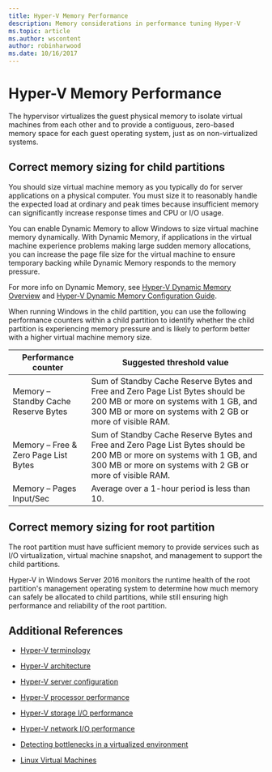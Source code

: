 ```yaml
---
title: Hyper-V Memory Performance
description: Memory considerations in performance tuning Hyper-V
ms.topic: article
ms.author: wscontent
author: robinharwood
ms.date: 10/16/2017
---
```


# Hyper-V Memory Performance


The hypervisor virtualizes the guest physical memory to isolate virtual machines from each other and to provide a contiguous, zero-based memory space for each guest operating system, just as on non-virtualized systems.

## Correct memory sizing for child partitions

You should size virtual machine memory as you typically do for server applications on a physical computer. You must size it to reasonably handle the expected load at ordinary and peak times because insufficient memory can significantly increase response times and CPU or I/O usage.

You can enable Dynamic Memory to allow Windows to size virtual machine memory dynamically. With Dynamic Memory, if applications in the virtual machine experience problems making large sudden memory allocations, you can increase the page file size for the virtual machine to ensure temporary backing while Dynamic Memory responds to the memory pressure.

For more info on Dynamic Memory, see [Hyper-V Dynamic Memory Overview]( https://go.microsoft.com/fwlink/?linkid=834434) and [Hyper-V Dynamic Memory Configuration Guide](/previous-versions/windows/it-pro/windows-server-2008-R2-and-2008/ff817651(v=ws.10)).

When running Windows in the child partition, you can use the following performance counters within a child partition to identify whether the child partition is experiencing memory pressure and is likely to perform better with a higher virtual machine memory size.

| Performance counter| Suggested threshold value|
|-------------------|----------------------------------|
| Memory – Standby Cache Reserve Bytes  | Sum of Standby Cache Reserve Bytes and Free and Zero Page List Bytes should be 200 MB or more on systems with 1 GB, and 300 MB or more on systems with 2 GB or more of visible RAM. |
| Memory – Free & Zero Page List Bytes    | Sum of Standby Cache Reserve Bytes and Free and Zero Page List Bytes should be 200 MB or more on systems with 1 GB, and 300 MB or more on systems with 2 GB or more of visible RAM. |
| Memory – Pages Input/Sec   | Average over a 1-hour period is less than 10.|

## Correct memory sizing for root partition

The root partition must have sufficient memory to provide services such as I/O virtualization, virtual machine snapshot, and management to support the child partitions.

Hyper-V in Windows Server 2016 monitors the runtime health of the root partition's management operating system to determine how much memory can safely be allocated to child partitions, while still ensuring high performance and reliability of the root partition.

## Additional References

-   [Hyper-V terminology](terminology.md)

-   [Hyper-V architecture](architecture.md)

-   [Hyper-V server configuration](configuration.md)

-   [Hyper-V processor performance](processor-performance.md)

-   [Hyper-V storage I/O performance](storage-io-performance.md)

-   [Hyper-V network I/O performance](network-io-performance.md)

-   [Detecting bottlenecks in a virtualized environment](detecting-virtualized-environment-bottlenecks.md)

-   [Linux Virtual Machines](linux-virtual-machine-considerations.md)
